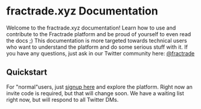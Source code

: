 # fractrade.xyz Documentation

Welcome to the fractrade.xyz documentation! Learn how to use and contribute to the Fractrade platform and be proud of yourself to even read the docs ;) This documentation is more targeted towards technical users who want to understand the platform and do some serious stuff with it. If you have any questions, just ask in our Twitter community here: [@fractrade](https://x.com/i/communities/1886099096630382819)

## Quickstart

For "normal"users, just [signup here](https://app.fractrade.xyz/) and explore the platform. Right now an invite code is required, but that will change soon. We have a waiting list right now, but will respond to all Twitter DMs. 








